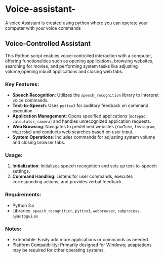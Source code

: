 # Voice-assistant-
A voice Assistant is created using python where you can operate your computer with your voice commands

## Voice-Controlled Assistant
This Python script enables voice-controlled interaction with a computer, offering functionalities such as opening applications, browsing websites, searching for movies, and performing system tasks like adjusting volume,opening inbuilt applications and closing web tabs.

### Key Features:
- **Speech Recognition**: Utilizes the `speech_recognition` library to interpret voice commands.
- **Text-to-Speech**: Uses `pyttsx3` for auditory feedback on command execution.
- **Application Management**: Opens specified applications (`notepad`, `calculator`, `camera`) and handles unrecognized application requests.
- **Web Browsing**: Navigates to predefined websites (`YouTube`, `Instagram`, `Whizrobo`) and conducts web searches based on user input.
- **System Operations**: Includes commands for adjusting system volume and closing browser tabs.

### Usage:
1. **Initialization**: Initializes speech recognition and sets up text-to-speech settings.
2. **Command Handling**: Listens for user commands, executes corresponding actions, and provides verbal feedback.

### Requirements:
- Python 3.x
- Libraries: `speech_recognition`, `pyttsx3`, `webbrowser`, `subprocess`, `pyautogui`,`os`

### Notes:
- Extendable: Easily add more applications or commands as needed.
- Platform Compatibility: Primarily designed for Windows; adaptations may be required for other operating systems.
